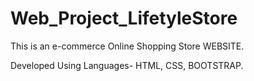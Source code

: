# Web_Project_LifetyleStore

This is an e-commerce Online Shopping Store WEBSITE.

Developed Using Languages- HTML, CSS, BOOTSTRAP.
